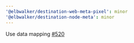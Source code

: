 ```yaml
---
'@elbwalker/destination-web-meta-pixel': minor
'@elbwalker/destination-node-meta': minor
---
```


Use data mapping [#520](https://github.com/elbwalker/walkerOS/issues/520)
